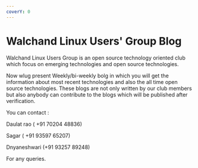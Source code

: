 ```yaml
---
coverY: 0
---
```


# Walchand Linux Users' Group Blog

Walchand Linux Users Group is an open source technology oriented club which focus on emerging technologies and open source technologies.

Now wlug present Weekly/bi-weekly bolg in which you will get the information about most recent technologies and also the all time open source technologies. These blogs are not only written by our club members but also anybody can contribute to the blogs which will be published after verification.

You can contact :

Daulat rao ( +91 70204 48836)&#x20;

Sagar ( +91 93597 65207)&#x20;

Dnyaneshwari (+91 93257 89248)

For any queries.
